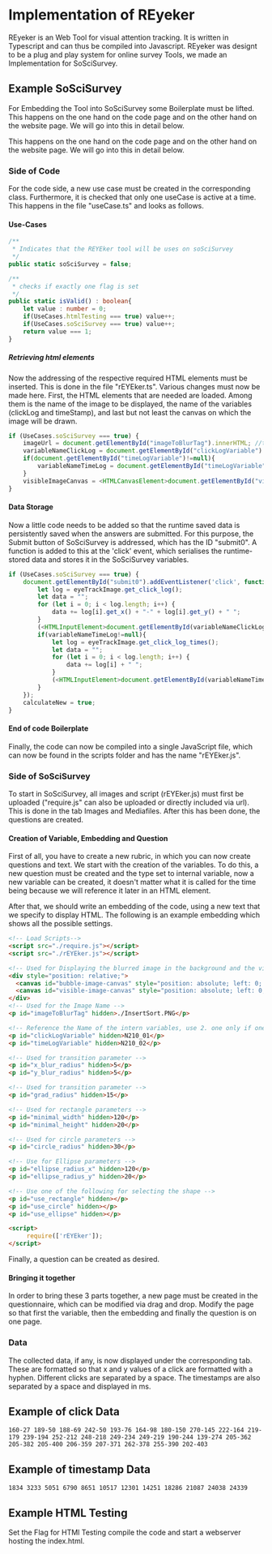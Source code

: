 # Implementation of REyeker

REyeker is an Web Tool for visual attention tracking. It is written in Typescript and can thus be compiled into Javascript.
REyeker was designt to be a plug and play system for online survey Tools, we made an Implementation for SoSciSurvey.<br>

## Example SoSciSurvey

For Embedding the Tool into SoSciSurvey some Boilerplate must be lifted. 
This happens on the one hand on the code page and on the other hand on the website page.
We will go into this in detail below.<br>

This happens on the one hand on the code page and on the other hand on the website page. We will go into this in detail below.<br>

### Side of Code

For the code side, a new use case must be created in the corresponding class.
Furthermore, it is checked that only one useCase is active at a time. This happens in the file "useCase.ts" and looks as follows.

#### Use-Cases
````typescript
/**
 * Indicates that the REYEker tool will be uses on soSciSurvey
 */
public static soSciSurvey = false;

/**
 * checks if exactly one flag is set
 */
public static isValid() : boolean{
    let value : number = 0;
    if(UseCases.htmlTesting === true) value++;
    if(UseCases.soSciSurvey === true) value++;
    return value === 1;
}
````

##### Retrieving html elements
Now the addressing of the respective required HTML elements must be inserted.
This is done in the file "rEYEker.ts". Various changes must now be made here.
First, the HTML elements that are needed are loaded. Among them is the name of the image to be displayed,
the name of the variables (clickLog and timeStamp), and last but not least the canvas on which the image will be drawn.

````typescript
if (UseCases.soSciSurvey === true) {
    imageUrl = document.getElementById("imageToBlurTag").innerHTML; //the used test image, use an rgba (8 bit color depth) image
    variableNameClickLog = document.getElementById("clickLogVariable").innerHTML; //the name of the inner variable of soSci
    if(document.getElementById("timeLogVariable")!=null){
        variableNameTimeLog = document.getElementById("timeLogVariable").innerHTML; //the name of the inner variable of soSci
    }
    visibleImageCanvas = <HTMLCanvasElement>document.getElementById("visible-image-canvas");
}
````

#### Data Storage
Now a little code needs to be added so that the runtime saved data is persistently saved when the answers are submitted.
For this purpose, the Submit button of SoSciSurvey is addressed, which has the ID "submit0".
A function is added to this at the 'click' event, which serialises the runtime-stored data and stores it in the SoSciSurvey variables.

`````typescript
if (UseCases.soSciSurvey === true) {
    document.getElementById("submit0").addEventListener('click', function (event) {
        let log = eyeTrackImage.get_click_log();
        let data = "";
        for (let i = 0; i < log.length; i++) {
            data += log[i].get_x() + "-" + log[i].get_y() + " ";
        }
        (<HTMLInputElement>document.getElementById(variableNameClickLog)).value = data;
        if(variableNameTimeLog!=null){
            let log = eyeTrackImage.get_click_log_times();
            let data = "";
            for (let i = 0; i < log.length; i++) {
                data += log[i] + " ";
            }
            (<HTMLInputElement>document.getElementById(variableNameTimeLog)).value = data;
        }
    });
    calculateNew = true;
}
`````

#### End of code Boilerplate
Finally, the code can now be compiled into a single JavaScript file, which can now be found in the scripts folder and has the name "rEYEker.js".

### Side of SoSciSurvey

To start in SoSciSurvey, all images and script (rEYEker.js) must first be uploaded ("require.js" can also be uploaded or directly included via url). This is done in the tab Images and Mediafiles. After this has been done, the questions are created.

#### Creation of Variable, Embedding and Question

First of all, you have to create a new rubric, in which you can now create questions and text.
We start with the creation of the variables. To do this, a new question must be created and the type set to internal variable,
now a new variable can be created, it doesn't matter what it is called for the time being because we will reference it later in an HTML element. <br>

After that, we should write an embedding of the code, using a new text that we specify to display HTML. The following is an example embedding which shows all the possible settings.

````html
<!-- Load Scripts-->
<script src="./require.js"></script>
<script src="./rEYEker.js"></script>

<!-- Used for Displaying the blurred image in the background and the visible area in the foreground,. for performance reasons -->
<div style="position: relative;">
  <canvas id="bubble-image-canvas" style="position: absolute; left: 0; top: 0; z-index: 0;"></canvas>
  <canvas id="visible-image-canvas" style="position: absolute; left: 0; top: 0; z-index: 1;"></canvas>
</div>
<!-- Used for the Image Name -->
<p id="imageToBlurTag" hidden>./InsertSort.PNG</p>

<!-- Reference the Name of the intern variables, use 2. one only if one need timestamps -->
<p id="clickLogVariable" hidden>N210_01</p>
<p id="timeLogVariable" hidden>N210_02</p>

<!-- Used for transition parameter -->
<p id="x_blur_radius" hidden>5</p>
<p id="y_blur_radius" hidden>5</p>

<!-- Used for transition parameter -->
<p id="grad_radius" hidden>15</p>

<!-- Used for rectangle parameters -->
<p id="minimal_width" hidden>120</p>
<p id="minimal_height" hidden>20</p>

<!-- Used for circle parameters -->
<p id="circle_radius" hidden>30</p>

<!-- Use for Ellipse parameters -->
<p id="ellipse_radius_x" hidden>120</p>
<p id="ellipse_radius_y" hidden>20</p>

<!-- Use one of the following for selecting the shape -->
<p id="use_rectangle" hidden></p>
<p id="use_circle" hidden></p>
<p id="use_ellipse" hidden></p>

<script>
     require(['rEYEker']);
</script>
````

Finally, a question can be created as desired.


#### Bringing it together

In order to bring these 3 parts together, a new page must be created in the questionnaire, which can be modified via drag and drop.
Modify the page so that first the variable, then the embedding and finally the question is on one page.

### Data

The collected data, if any, is now displayed under the corresponding tab. These are formatted so that x and y values of a click are formatted with a hyphen.
Different clicks are separated by a space. The timestamps are also separated by a space and displayed in ms.

## Example of click Data

````text
160-27 189-50 188-69 242-50 193-76 164-98 180-150 270-145 222-164 219-179 239-194 252-212 248-218 249-234 249-219 190-244 139-274 205-362 205-382 205-400 206-359 207-371 262-378 255-390 202-403
````

## Example of timestamp Data
````text
1834 3233 5051 6790 8651 10517 12301 14251 18286 21087 24038 24339
````

## Example HTML Testing

Set the Flag for HTMl Testing compile the code and start a webserver hosting the index.html.
